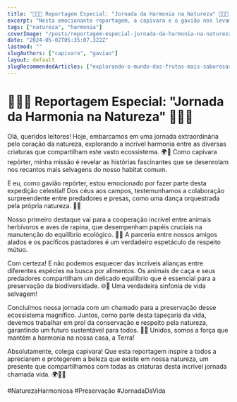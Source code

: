 ```yaml
---
title: '🌿🦅🌿 Reportagem Especial: "Jornada da Harmonia na Natureza" 🌳🌟🦉'
excerpt: "Nesta emocionante reportagem, a capivara e o gavião nos levam em uma jornada fascinante pela harmonia da natureza. Desde a cooperação entre herbívoros e aves de rapina até as alianças na busca por alimentos, cada aspecto revela a beleza e complexidade do ecossistema. Ao destacar a importância da preservação e respeito pela vida selvagem, eles nos lembram do papel crucial que todos desempenhamos na proteção do nosso planeta."
tags: ["natureza", "harmonia"]
coverImage: "/posts/reportagem-especial-jornada-da-harmonia-na-natureza/cover.png"
date: "2024-05-02T05:35:07.322Z"
lastmod: ""
slugAuthors: ["capivara", "gaviao"]
layout: default
slugRecommendedArticles: ["explorando-o-mundo-das-frutas-mais-saborosas", "reportagem-especial-descubra-os-melhores-companheiros-para-a-caca"]
---
```


# 🌿🦅🌿 Reportagem Especial: "Jornada da Harmonia na Natureza" 🌳🌟🦉

Olá, queridos leitores! Hoje, embarcamos em uma jornada extraordinária pelo coração da natureza, explorando a incrível harmonia entre as diversas criaturas que compartilham este vasto ecossistema. 🌍🌱 Como capivara repórter, minha missão é revelar as histórias fascinantes que se desenrolam nos recantos mais selvagens do nosso habitat comum.

E eu, como gavião repórter, estou emocionado por fazer parte desta expedição celestial! Dos céus aos campos, testemunhamos a colaboração surpreendente entre predadores e presas, como uma dança orquestrada pela própria natureza. 🦅✨

Nosso primeiro destaque vai para a cooperação incrível entre animais herbívoros e aves de rapina, que desempenham papéis cruciais na manutenção do equilíbrio ecológico. 🌿🐇 A parceria entre nossos amigos alados e os pacíficos pastadores é um verdadeiro espetáculo de respeito mútuo.

Com certeza! E não podemos esquecer das incríveis alianças entre diferentes espécies na busca por alimentos. Os animais de caça e seus predadores compartilham um delicado equilíbrio que é essencial para a preservação da biodiversidade. 🌐🦌 Uma verdadeira sinfonia de vida selvagem!

Concluímos nossa jornada com um chamado para a preservação desse ecossistema magnífico. Juntos, como parte desta tapeçaria da vida, devemos trabalhar em prol da conservação e respeito pela natureza, garantindo um futuro sustentável para todos. 🌳💚 Unidos, somos a força que mantém a harmonia na nossa casa, a Terra!

Absolutamente, colega capivara! Que esta reportagem inspire a todos a apreciarem e protegerem a beleza que existe em nossa natureza, um presente que compartilhamos com todas as criaturas desta incrível jornada chamada vida. 🌍🌈🦉

#NaturezaHarmoniosa #Preservação #JornadaDaVida